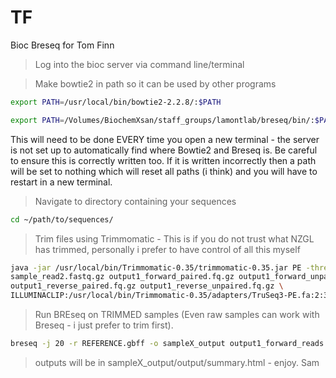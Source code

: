 # TF
Bioc Breseq for Tom Finn

>Log into the bioc server via command line/terminal

> Make bowtie2 in path so it can be used by other programs

```bash
export PATH=/usr/local/bin/bowtie2-2.2.8/:$PATH

export PATH=/Volumes/BiochemXsan/staff_groups/lamontlab/breseq/bin/:$PATH

```
This will need to be done EVERY time you open a new terminal - the server is not set up to automatically find where Bowtie2 and Breseq is. Be careful to ensure this is correctly written too. If it is written incorrectly then a path will be set to nothing which will reset all paths (i think) and you will have to restart in a new terminal.

> Navigate to directory containing your sequences

```bash
cd ~/path/to/sequences/

```

>Trim files using Trimmomatic - This is if you do not trust what NZGL has trimmed, personally i prefer to have control of all this myself

```bash
java -jar /usr/local/bin/Trimmomatic-0.35/trimmomatic-0.35.jar PE -threads 20 -phred33 sample_read1.fastq.gz \
sample_read2.fastq.gz output1_forward_paired.fq.gz output1_forward_unpaired.fq.gz \
output1_reverse_paired.fq.gz output1_reverse_unpaired.fq.gz \
ILLUMINACLIP:/usr/local/bin/Trimmomatic-0.35/adapters/TruSeq3-PE.fa:2:30:10 LEADING:5 TRAILING:5 SLIDINGWINDOW:4:20 MINLEN:20

```

> Run BREseq on TRIMMED samples (Even raw samples can work with Breseq - i just prefer to trim first).

```bash
breseq -j 20 -r REFERENCE.gbff -o sampleX_output output1_forward_reads.fastq.gz output1_reverse_reads.fastq.gz

```

>outputs will be in sampleX_output/output/summary.html - enjoy. Sam
